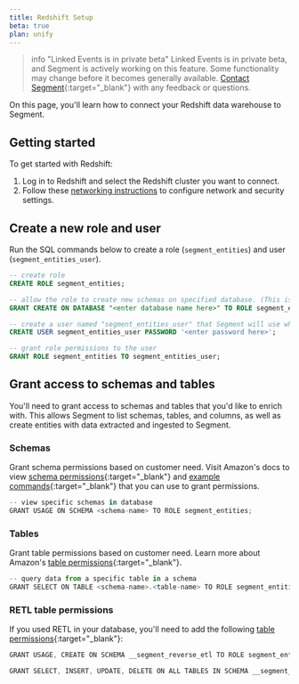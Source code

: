 ```yaml
---
title: Redshift Setup
beta: true
plan: unify
---
```


> info "Linked Events is in private beta"
> Linked Events is in private beta, and Segment is actively working on this feature. Some functionality may change before it becomes generally available. [Contact Segment](https://segment.com/help/contact/){:target="_blank"} with any feedback or questions.

On this page, you'll learn how to connect your Redshift data warehouse to Segment. 

## Getting started 

To get started with Redshift:
1. Log in to Redshift and select the Redshift cluster you want to connect. 
2. Follow these [networking instructions](/docs/connections/storage/catalog/redshift/#networking) to configure network and security settings.

## Create a new role and user

Run the SQL commands below to create a role (`segment_entities`) and user (`segment_entities_user`).

```sql
-- create role
CREATE ROLE segment_entities;

-- allow the role to create new schemas on specified database. (This is the name you chose when provisioning your cluster)
GRANT CREATE ON DATABASE "<enter database name here>" TO ROLE segment_entities;

-- create a user named "segment_entities_user" that Segment will use when connecting to your Redshift cluster. 
CREATE USER segment_entities_user PASSWORD '<enter password here>';

-- grant role permissions to the user
GRANT ROLE segment_entities TO segment_entities_user;
```

## Grant access to schemas and tables

You'll need to grant access to schemas and tables that you'd like to enrich with. This allows Segment to list schemas, tables, and columns, as well as create entities with data extracted and ingested to Segment.

### Schemas

Grant schema permissions based on customer need. Visit Amazon's docs to view [schema permissions](https://docs.aws.amazon.com/redshift/latest/dg/r_GRANT.html){:target="_blank"} and [example commands](https://docs.aws.amazon.com/redshift/latest/dg/r_GRANT-examples.html){:target="_blank"} that you can use to grant permissions.

```ts
-- view specific schemas in database
GRANT USAGE ON SCHEMA <schema-name> TO ROLE segment_entities;
```

### Tables

Grant table permissions based on customer need. Learn more about Amazon's [table permissions](https://docs.aws.amazon.com/redshift/latest/dg/r_GRANT.html){:target="_blank"}.

```ts
-- query data from a specific table in a schema
GRANT SELECT ON TABLE <schema-name>.<table-name> TO ROLE segment_entities;
```

### RETL table permissions

If you used RETL in your database, you'll need to add the following [table permissions](https://docs.aws.amazon.com/redshift/latest/dg/r_GRANT.html){:target="_blank"}:

```ts
GRANT USAGE, CREATE ON SCHEMA __segment_reverse_etl TO ROLE segment_entities;

GRANT SELECT, INSERT, UPDATE, DELETE ON ALL TABLES IN SCHEMA __segment_reverse_etl TO ROLE segment_entities;
```
